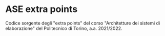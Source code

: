 # ASE extra points
Codice sorgente degli "extra points" del corso "Architetture dei sistemi di elaborazione" del Politecnico di Torino, a.a. 2021/2022.
